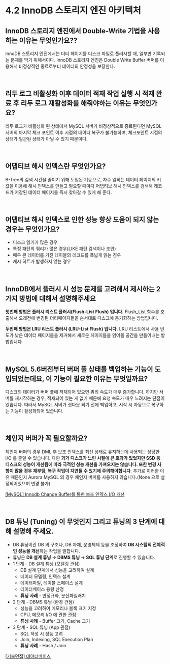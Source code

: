 # 4.2 InnoDB 스토리지 엔진 아키텍처

## InnoDB 스토리지 엔진에서 Double-Write 기법을 사용하는 이유는 무엇인가요??
InnoDB 스토리지 엔진에서는 더티 페이지를 디스크 파일로 플러시할 때, 일부만 기록되는 문제를 막기 위해서이다.
InnoDB 스토리지 엔진은 Double Write Buffer 버퍼를 이용해서 비정상적인 종료로부터 데이터의 안정성을 보장한다.

<br>

## 리두 로그 비활성화 이후 데이터 적재 작업 실행 시 적재 완료 후 리두 로그 재활성화를 해줘야하는 이유는 무엇인가요?
리두 로그가 비활성화 된 상태에서 MySQL 서버가 비정상적으로 종료된다면 MySQL 서버의 마지막 체크 포인트 이후 시점의 데이터 복구가 불가능하며, 체크포인트 시점의 상태가 일관된 상태가 아닐 수 있기 때문이다.

<br>

## 어댑티브 해시 인덱스란 무엇인가요?
B-Tree의 검색 시간을 줄이기 위해 도입된 기능으로, 자주 읽히는 데이터 페이지의 키 값을 이용해 해시 인덱스를 만들고 필요할 때마다 어댑티브 해시 인덱스를 검색해 레코드가 저장된 데이터 페이지를 즉시 찾아갈 수 있게 해 준다.

<br>

## 어댑티브 해시 인덱스로 인한 성능 향상 도움이 되지 않는 경우는 무엇인가요?

- 디스크 읽기가 많은 경우
- 특정 패턴의 쿼리가 많은 경우(LIKE 패턴 검색이나 조인)
- 매우 큰 데이터를 가진 테이블의 레코드를 폭넓게 읽는 경우
- 캐시 히트가 발생하지 않는 경우

<br>


## InnoDB에서 플러시 시 성능 문제를 고려해서 제시하는 2가지 방법에 대해서 설명해주세요

**첫번째 방법은 플러시 리스트 플러시(Flush-List Flush) 입니다.**
Flush_List 함수를 호출해서 오래전에 변경된 더티페이지들을 순서대로 디스크에 동기화하는 방법입니다.

**두번째 방법은 LRU 리스트 플러시 (LRU-List Flush) 입니다.**
LRU 리스트에서 사용 빈도가 낮은 데이터 페이지들을 제거해서 새로운 페이지들을 읽어올 공간을 만들어내는 방법입니다.

<br>

## MySQL 5.6버전부터 버퍼 풀 상태를 백업하는 기능이 도입되었는데요, 이 기능이 필요한 이유는 무엇일까요?

디스크의 데이터가 버퍼 풀에 적재되어 있으면 쿼리 속도가 매우 증가합니다. 하지만 서버를 재시작하는 경우, 적재되어 있는 게 없기 때문에 요청 속도가 매우 느려지는 단점이 있습니다. 따라서 MySQL 서버가 셧다운 되기 전에 백업하고, 시작 시 자동으로 복구하는 기능이 활성화되어 있습니다.

<br>

## 체인지 버퍼가 꼭 필요할까요?

체인지 버퍼의 경우 DML 후 보조 인덱스를 최신 상태로 유지하는데 사용되는 상당한 I/O 를 줄일 수 있습니다. 다만 **과거 디스크가 느린 시절에 큰 효과가 있었지만 SSD 등 디스크의 성능이 개선됨에 따라 극적인 성능 개선을 가져오지는 않습니다. 또한 변경 사항이 많을 경우 재부팅, 복구 작업이 지연될 수 있기에 주의해야합니다**. 추가로 이러한 이유 때문인지 Aurora MySQL 의 경우 체인지 버퍼를 사용하지 않습니다.(None 으로 설정되어있으며 변경 불가)

[[MySQL] Innodb Change Buffer를 통한 보조 인덱스 I/O 개선](https://omty.tistory.com/59)

<br>

## **DB 튜닝 (Tuning) 이 무엇인지 그리고 튜닝의 3 단계에 대해 설명해 주세요.**

- DB 튜닝이란 DB 의 구조나, DB 자체, 운영체제 등을 조정하여 **DB 시스템의 전체적인 성능을 개선**하는 작업을 말합니다.
- 튜닝은 **DB 설계 튜닝 → DBMS 튜닝 → SQL 튜닝 단계**로 진행할 수 있습니다.
- 1 단계 - DB 설계 튜닝 (모델링 관점)
  - DB 설계 단계에서 성능을 고려하여 설계
  - 데이터 모델링, 인덱스 설계
  - 데이터파일, 테이블 스페이스 설계
  - 데이터베이스 용량 산정
  - **튜닝 사례** - 반정규화, 분산파일배치
- 2 단계 - DBMS 튜닝 (환경 관점)
  - 성능을 고려하여 메모리나 블록 크기 지정
  - CPU, 메모리 I/O 에 관한 관점
  - **튜닝 사례** - Buffer 크기, Cache 크기
- 3 단계 - SQL 튜닝 (App 관점)
  - SQL 작성 시 성능 고려
  - Join, Indexing, SQL Execution Plan
  - **튜닝 사례** - Hash / Join

[[기술면접] 데이터베이스](https://lealea.tistory.com/234)
